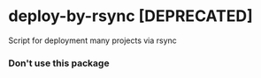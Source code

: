 # deploy-by-rsync [DEPRECATED]
Script for deployment many projects via rsync

### Don't use this package
